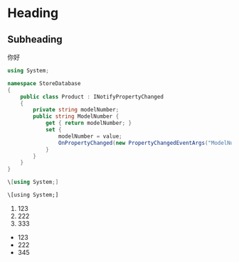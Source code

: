 ﻿# Heading
## Subheading
你好
```C#
using System;

namespace StoreDatabase
{
    public class Product : INotifyPropertyChanged
    {
        private string modelNumber;
        public string ModelNumber {
            get { return modelNumber; }
            set {
                modelNumber = value;
                OnPropertyChanged(new PropertyChangedEventArgs("ModelNumber"));
            }
        }
    }
}
```
```C#
\[using System;]
```
```txt
\[using System;]
```
1. 123
2. 222
3. 333

* 123
* 222
* 345